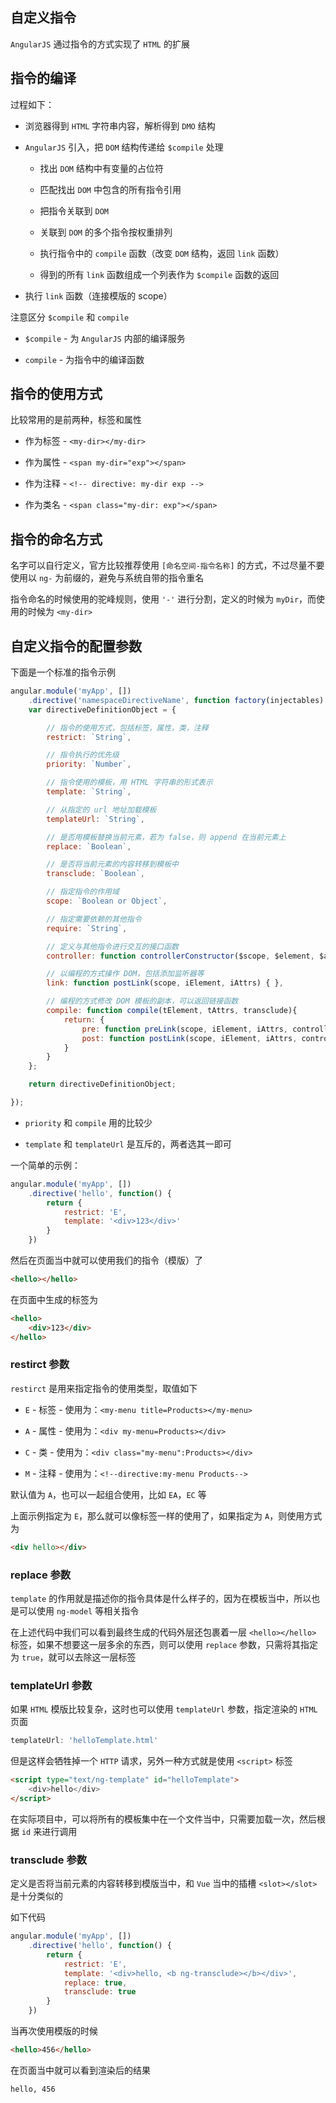 ## 自定义指令

`AngularJS` 通过指令的方式实现了 `HTML` 的扩展

## 指令的编译

过程如下：

* 浏览器得到 `HTML` 字符串内容，解析得到 `DMO` 结构

* `AngularJS` 引入，把 `DOM` 结构传递给 `$compile` 处理

  * 找出 `DOM` 结构中有变量的占位符

  * 匹配找出 `DOM` 中包含的所有指令引用

  * 把指令关联到 `DOM`

  * 关联到 `DOM` 的多个指令按权重排列

  * 执行指令中的 `compile` 函数（改变 `DOM` 结构，返回 `link` 函数）

  * 得到的所有 `link` 函数组成一个列表作为 `$compile` 函数的返回

* 执行 `link` 函数（连接模版的 scope）

注意区分 `$compile` 和 `compile`

* `$compile` - 为 `AngularJS` 内部的编译服务

* `compile` - 为指令中的编译函数

## 指令的使用方式

比较常用的是前两种，标签和属性

* 作为标签 - `<my-dir></my-dir>`

* 作为属性 - `<span my-dir="exp"></span>`

* 作为注释 - `<!-- directive: my-dir exp -->`

* 作为类名 - `<span class="my-dir: exp"></span>`

## 指令的命名方式

名字可以自行定义，官方比较推荐使用 `[命名空间-指令名称]` 的方式，不过尽量不要使用以 `ng-` 为前缀的，避免与系统自带的指令重名

指令命名的时候使用的驼峰规则，使用 `'-'` 进行分割，定义的时候为 `myDir`，而使用的时候为 `<my-dir>`


## 自定义指令的配置参数

下面是一个标准的指令示例

```js
angular.module('myApp', [])
    .directive('namespaceDirectiveName', function factory(injectables) {
    var directiveDefinitionObject = {

        // 指令的使用方式，包括标签，属性，类，注释
        restrict: `String`,

        // 指令执行的优先级
        priority: `Number`,

        // 指令使用的模板，用 HTML 字符串的形式表示
        template: `String`,

        // 从指定的 url 地址加载模板
        templateUrl: `String`,

        // 是否用模板替换当前元素，若为 false，则 append 在当前元素上
        replace: `Boolean`,

        // 是否将当前元素的内容转移到模板中
        transclude: `Boolean`,

        // 指定指令的作用域
        scope: `Boolean or Object`,

        // 指定需要依赖的其他指令
        require: `String`,

        // 定义与其他指令进行交互的接口函数
        controller: function controllerConstructor($scope, $element, $attrs, $transclude) { },

        // 以编程的方式操作 DOM，包括添加监听器等
        link: function postLink(scope, iElement, iAttrs) { },

        // 编程的方式修改 DOM 模板的副本，可以返回链接函数
        compile: function compile(tElement, tAttrs, transclude){
            return: {
                pre: function preLink(scope, iElement, iAttrs, controller){ },
                post: function postLink(scope, iElement, iAttrs, controller){ }
            }
        }
    };

    return directiveDefinitionObject;

});
```

* `priority` 和 `compile` 用的比较少

* `template` 和 `templateUrl` 是互斥的，两者选其一即可

一个简单的示例：

```js
angular.module('myApp', [])
    .directive('hello', function() {
        return {
            restrict: 'E',
            template: '<div>123</div>'
        }
    })
```

然后在页面当中就可以使用我们的指令（模版）了

```html
<hello></hello>
```

在页面中生成的标签为

```html
<hello>
    <div>123</div>
</hello>
```

### restirct 参数

`restirct` 是用来指定指令的使用类型，取值如下

* `E` - 标签 - 使用为：`<my-menu title=Products></my-menu>`

* `A` - 属性 - 使用为：`<div my-menu=Products></div>`

* `C` - 类 - 使用为：`<div class="my-menu":Products></div>`

* `M` - 注释 - 使用为：`<!--directive:my-menu Products-->`

默认值为 `A`，也可以一起组合使用，比如 `EA`，`EC` 等

上面示例指定为 `E`，那么就可以像标签一样的使用了，如果指定为 `A`，则使用方式为

```html
<div hello></div>
```


### replace 参数

`template` 的作用就是描述你的指令具体是什么样子的，因为在模板当中，所以也是可以使用 `ng-model` 等相关指令

在上述代码中我们可以看到最终生成的代码外层还包裹着一层 `<hello></hello>` 标签，如果不想要这一层多余的东西，则可以使用 `replace` 参数，只需将其指定为 `true`，就可以去除这一层标签


### templateUrl 参数

如果 `HTML` 模版比较复杂，这时也可以使用 `templateUrl` 参数，指定渲染的 `HTML` 页面

```js
templateUrl: 'helloTemplate.html'
```

但是这样会牺牲掉一个 `HTTP` 请求，另外一种方式就是使用 `<script>` 标签

```html
<script type="text/ng-template" id="helloTemplate">
    <div>hello</div>
</script>
```

在实际项目中，可以将所有的模板集中在一个文件当中，只需要加载一次，然后根据 `id` 来进行调用



### transclude 参数

定义是否将当前元素的内容转移到模版当中，和 `Vue` 当中的插槽 `<slot></slot>` 是十分类似的

如下代码

```js
angular.module('myApp', [])
    .directive('hello', function() {
        return {
            restrict: 'E',
            template: '<div>hello, <b ng-transclude></b></div>',
            replace: true,
            transclude: true
        }
    })
```

当再次使用模版的时候

```html
<hello>456</hello>
```

在页面当中就可以看到渲染后的结果

```html
hello, 456
```
